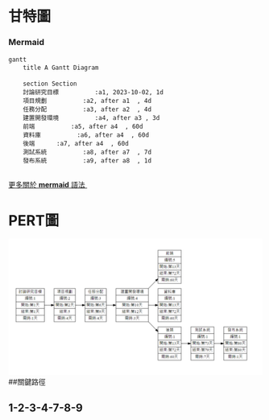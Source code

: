 # 甘特圖
### Mermaid
```mermaid
gantt
    title A Gantt Diagram

    section Section
    討論研究目標          :a1, 2023-10-02, 1d
    項目規劃          :a2, after a1  , 4d
    任務分配          :a3, after a2  , 4d
    建置開發環境          :a4, after a3 , 3d
    前端          :a5, after a4  , 60d
    資料庫          :a6, after a4  , 60d
    後端      :a7, after a4  , 60d
    測試系統          :a8, after a7  , 7d
    發布系統          :a9, after a8  , 1d
    
```
[更多關於 **mermaid** 語法 <i class="fa fa-external-link"></i>](http://mermaid-js.github.io/mermaid)
&nbsp;
&nbsp;
# PERT圖
![PERT](PERT_HW2.png "PERT圖")
##關鍵路徑
## 1-2-3-4-7-8-9
